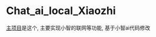 # Chat_ai_local_Xiaozhi
[主项目](https://github.com/XuSenfeng/ai-chat-local)是这个, 主要实现小智的联网等功能, 基于小智ai代码修改
